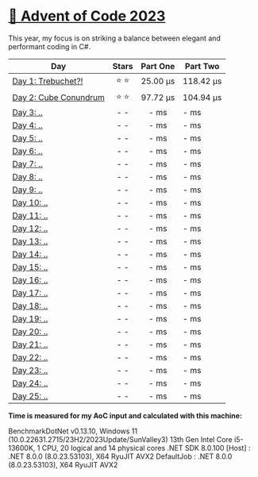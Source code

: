 # [🎄 Advent of Code 2023](https://adventofcode.com/2023)

This year, my focus is on striking a balance between elegant and performant coding in C#.

| Day                                                                                                                   |  Stars  | Part One  | Part Two  |
| --------------------------------------------------------------------------------------------------------------------- | :-----: | :-------: | --------- |
| [Day 1: Trebuchet?!](https://github.com/dr124/advent-of-code/blob/master/Advent._2023/Week1/Day1.cs) | ⭐️ ⭐️ | 25.00 µs | 118.42 µs |
| [Day 2: Cube Conundrum ](https://github.com/dr124/advent-of-code/blob/master/Advent._2023/Week1/Day2.cs) | ⭐️ ⭐️ | 97.72 µs | 104.94 µs |
| [Day 3: ..](https://github.com/dr124/advent-of-code/blob/master/Advent._2023/Week1/Day3.cs)  | - - | - ms | - ms |
| [Day 4: ..](https://github.com/dr124/advent-of-code/blob/master/Advent._2023/Week1/Day4.cs)   | - - | - ms | - ms |   
| [Day 5: ..](https://github.com/dr124/advent-of-code/blob/master/Advent._2023/Week1/Day5.cs)   | - - | - ms | - ms |   
| [Day 6: ..](https://github.com/dr124/advent-of-code/blob/master/Advent._2023/Week1/Day6.cs)   | - - | - ms | - ms |  
| [Day 7: ..](https://github.com/dr124/advent-of-code/blob/master/Advent._2023/Week1/Day7.cs)   | - - | - ms | - ms | 
| [Day 8: ..](https://github.com/dr124/advent-of-code/blob/master/Advent._2023/Week2/Day8.cs)   | - - | - ms | - ms |  
| [Day 9: ..](https://github.com/dr124/advent-of-code/blob/master/Advent._2023/Week2/Day9.cs)   | - - | - ms | - ms |  
| [Day 10: ..](https://github.com/dr124/advent-of-code/blob/master/Advent._2023/Week2/Day10.cs) | - - | - ms | - ms |  
| [Day 11: ..](https://github.com/dr124/advent-of-code/blob/master/Advent._2023/Week2/Day11.cs) | - - | - ms | - ms |  
| [Day 12: ..](https://github.com/dr124/advent-of-code/blob/master/Advent._2023/Week2/Day12.cs) | - - | - ms | - ms |  
| [Day 13: ..](https://github.com/dr124/advent-of-code/blob/master/Advent._2023/Week2/Day13.cs) | - - | - ms | - ms |  
| [Day 14: ..](https://github.com/dr124/advent-of-code/blob/master/Advent._2023/Week2/Day14.cs) | - - | - ms | - ms | 
| [Day 15: ..](https://github.com/dr124/advent-of-code/blob/master/Advent._2023/Week3/Day15.cs) | - - | - ms | - ms |  
| [Day 16: ..](https://github.com/dr124/advent-of-code/blob/master/Advent._2023/Week3/Day16.cs) | - - | - ms | - ms |  
| [Day 17: ..](https://github.com/dr124/advent-of-code/blob/master/Advent._2023/Week3/Day17.cs) | - - | - ms | - ms |  
| [Day 18: ..](https://github.com/dr124/advent-of-code/blob/master/Advent._2023/Week3/Day18.cs) | - - | - ms | - ms |  
| [Day 19: ..](https://github.com/dr124/advent-of-code/blob/master/Advent._2023/Week3/Day19.cs) | - - | - ms | - ms |  
| [Day 20: ..](https://github.com/dr124/advent-of-code/blob/master/Advent._2023/Week3/Day20.cs) | - - | - ms | - ms |  
| [Day 21: ..](https://github.com/dr124/advent-of-code/blob/master/Advent._2023/Week3/Day21.cs) | - - | - ms | - ms |  
| [Day 22: ..](https://github.com/dr124/advent-of-code/blob/master/Advent._2023/Week4/Day22.cs) | - - | - ms | - ms |  
| [Day 23: ..](https://github.com/dr124/advent-of-code/blob/master/Advent._2023/Week4/Day23.cs) | - - | - ms | - ms |  
| [Day 24: ..](https://github.com/dr124/advent-of-code/blob/master/Advent._2023/Week4/Day24.cs) | - - | - ms | - ms |  
| [Day 25: ..](https://github.com/dr124/advent-of-code/blob/master/Advent._2023/Week4/Day25.cs) | - - | - ms | - ms |  


**Time is measured for my AoC input and calculated with this machine:**

BenchmarkDotNet v0.13.10, Windows 11 (10.0.22631.2715/23H2/2023Update/SunValley3)
13th Gen Intel Core i5-13600K, 1 CPU, 20 logical and 14 physical cores
.NET SDK 8.0.100
  [Host]     : .NET 8.0.0 (8.0.23.53103), X64 RyuJIT AVX2
  DefaultJob : .NET 8.0.0 (8.0.23.53103), X64 RyuJIT AVX2
